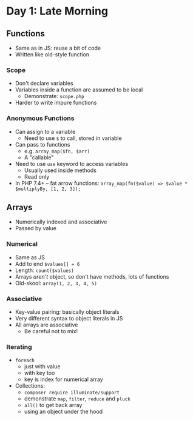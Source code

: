 # Day 1: Late Morning

## Functions

- Same as in JS: reuse a bit of code
- Written like old-style function

### Scope

- Don't declare variables
- Variables inside a function are assumed to be local
    - Demonstrate: `scope.php`
- Harder to write impure functions

### Anonymous Functions

- Can assign to a variable
    - Need to use `$` to call, stored in variable
- Can pass to functions
    - e.g. `array_map($fn, $arr)`
    - A "callable"
- Need to use `use` keyword to access variables
    - Usually used inside methods
    - Read only
- In PHP 7.4+ – fat arrow functions: `array_map(fn($value) => $value * $multiplyBy, [1, 2, 3]);`


## Arrays

- Numerically indexed and associative
- Passed by value

### Numerical

- Same as JS
- Add to end `$values[] = 6`
- Length: `count($values)`
- Arrays *aren't* object, so don't have methods, lots of functions
- Old-skool: `array(1, 2, 3, 4, 5)`

### Associative

- Key-value pairing: basically object literals
- Very different syntax to object literals in JS
- All arrays are associative
    - Be careful not to mix!

### Iterating

- `foreach`
    - just with value
    - with key too
    - key is index for numerical array
- Collections:
    - `composer require illuminate/support`
    - demonstrate `map`, `filter`, `reduce` and `pluck`
    - `all()` to get back array
    - using an object under the hood
